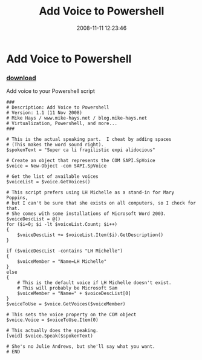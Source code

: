 ﻿---
pid:            667
poster:         Mike Hays
title:          Add Voice to Powershell
date:           2008-11-11 12:23:46
format:         posh
parent:         0
parent:         0

---

# Add Voice to Powershell

### [download](667.ps1)

Add voice to your Powershell script

```posh
###
# Description: Add Voice to Powershell
# Version: 1.1 (11 Nov 2008)
# Mike Hays / www.mike-hays.net / blog.mike-hays.net
# Virtualization, Powershell, and more...
###

# This is the actual speaking part.  I cheat by adding spaces
# (This makes the word sound right).
$spokenText = "Super ca li fragilistic expi alidocious"

# Create an object that represents the COM SAPI.SpVoice
$voice = New-Object -com SAPI.SpVoice

# Get the list of available voices
$voiceList = $voice.GetVoices()

# This script prefers using LH Michelle as a stand-in for Mary Poppins,
# but I can't be sure that she exists on all computers, so I check for that.
# She comes with some installations of Microsoft Word 2003.
$voiceDescList = @()
for ($i=0; $i -lt $voiceList.Count; $i++)
{
    $voiceDescList += $voiceList.Item($i).GetDescription()
}

if ($voiceDescList -contains "LH Michelle")
{
    $voiceMember = "Name=LH Michelle"
}
else
{
    # This is the default voice if LH Michelle doesn't exist.
    # This will probably be Microsoft Sam
    $voiceMember = "Name=" + $voiceDescList[0]
}
$voiceToUse = $voice.GetVoices($voiceMember)

# This sets the voice property on the COM object
$voice.Voice = $voiceToUse.Item(0)

# This actually does the speaking.
[void] $voice.Speak($spokenText)

# She's no Julie Andrews, but she'll say what you want.
# END
```
